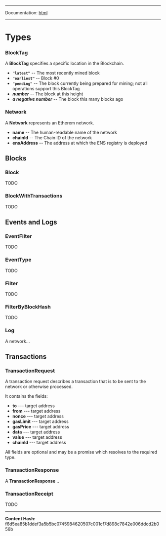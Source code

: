 -----

Documentation: [html](https://docs-beta.ethers.io/)

-----


Types
=====



### BlockTag


A **BlockTag** specifies a specific location in the Blockchain.



* **`"latest"`** -- The most recently mined block
* **`"earliest"`** -- Block #0
* **`"pending"`** -- The block currently being prepared for mining; not all operations support this BlockTag
* ***number*** -- The block at this height
* ***a negative number*** -- The block this many blocks ago


### Network


A **Network** represents an Etherem network.



* **name** -- The human-readable name of the network
* **chainId** -- The Chain ID of the network
* **ensAddress** -- The address at which the ENS registry is deployed


Blocks
------



### Block


TODO


### BlockWithTransactions


TODO


Events and Logs
---------------



### EventFilter


TODO


### EventType


TODO


### Filter


TODO


### FilterByBlockHash


TODO


### Log


A network...


Transactions
------------



### TransactionRequest


A transaction request describes a transaction that is to
be sent to the network or otherwise processed.

It contains the fields: 

* **to** --- target address
* **from** --- target address
* **nonce** --- target address
* **gasLimit** --- target address
* **gasPrice** --- target address
* **data** --- target address
* **value** --- target address
* **chainId** --- target address

All fields are optional and may be a promise which resolves
to the required type.


### TransactionResponse


A **TransactionResponse** ..


### TransactionReceipt


TODO



-----
**Content Hash:** f6d5ea85b1ddef3a5b5bc0745984620507c001cf7d898c7842e006ddcd2b056b